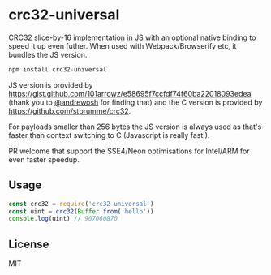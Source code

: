 # crc32-universal

CRC32 slice-by-16 implementation in JS with an optional native binding to speed it up even futher.
When used with Webpack/Browserify etc, it bundles the JS version.

``` js
npm install crc32-universal
```

JS version is provided by https://gist.github.com/101arrowz/e58695f7ccfdf74f60ba22018093edea (thank you to [@andrewosh](https://github.com/andrewosh) for finding that) and the C version is provided by https://github.com/stbrumme/crc32.

For payloads smaller than 256 bytes the JS version is always used as that's faster than context switching to C (Javascript is really fast!).

PR welcome that support the SSE4/Neon optimisations for Intel/ARM for even faster speedup.

## Usage

``` js
const crc32 = require('crc32-universal')
const uint = crc32(Buffer.from('hello'))
console.log(uint) // 907060870
```

## License

MIT
